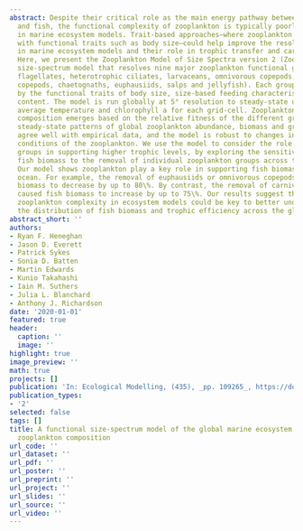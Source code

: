```yaml
---
abstract: Despite their critical role as the main energy pathway between phytoplankton
  and fish, the functional complexity of zooplankton is typically poorly resolved
  in marine ecosystem models. Trait-based approaches—where zooplankton are represented
  with functional traits such as body size—could help improve the resolution of zooplankton
  in marine ecosystem models and their role in trophic transfer and carbon sequestration.
  Here, we present the Zooplankton Model of Size Spectra version 2 (ZooMSSv2), a functional
  size-spectrum model that resolves nine major zooplankton functional groups (heterotrophic
  flagellates, heterotrophic ciliates, larvaceans, omnivorous copepods, carnivorous
  copepods, chaetognaths, euphausiids, salps and jellyfish). Each group is represented
  by the functional traits of body size, size-based feeding characteristics and carbon
  content. The model is run globally at 5° resolution to steady-state using long-term
  average temperature and chlorophyll a for each grid-cell. Zooplankton community
  composition emerges based on the relative fitness of the different groups. Emergent
  steady-state patterns of global zooplankton abundance, biomass and growth rates
  agree well with empirical data, and the model is robust to changes in the boundary
  conditions of the zooplankton. We use the model to consider the role of the zooplankton
  groups in supporting higher trophic levels, by exploring the sensitivity of steady-state
  fish biomass to the removal of individual zooplankton groups across the global ocean.
  Our model shows zooplankton play a key role in supporting fish biomass in the global
  ocean. For example, the removal of euphausiids or omnivorous copepods caused fish
  biomass to decrease by up to 80\%. By contrast, the removal of carnivorous copepods
  caused fish biomass to increase by up to 75\%. Our results suggest that including
  zooplankton complexity in ecosystem models could be key to better understanding
  the distribution of fish biomass and trophic efficiency across the global ocean.
abstract_short: ''
authors:
- Ryan F. Heneghan
- Jason D. Everett
- Patrick Sykes
- Sonia D. Batten
- Martin Edwards
- Kunio Takahashi
- Iain M. Suthers
- Julia L. Blanchard
- Anthony J. Richardson
date: '2020-01-01'
featured: true
header:
  caption: ''
  image: ''
highlight: true
image_preview: ''
math: true
projects: []
publication: 'In: Ecological Modelling, (435), _pp. 109265_, https://doi.org/10.1016/j.ecolmodel.2020.109265'
publication_types:
- '2'
selected: false
tags: []
title: A functional size-spectrum model of the global marine ecosystem that resolves
  zooplankton composition
url_code: ''
url_dataset: ''
url_pdf: ''
url_poster: ''
url_preprint: ''
url_project: ''
url_slides: ''
url_source: ''
url_video: ''
---
```


